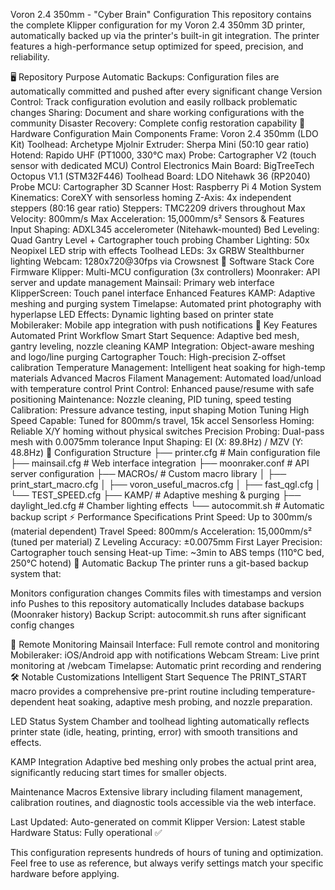 Voron 2.4 350mm - "Cyber Brain" Configuration
This repository contains the complete Klipper configuration for my Voron 2.4 350mm 3D printer, automatically backed up via the printer's built-in git integration. The printer features a high-performance setup optimized for speed, precision, and reliability.

🖥️ Repository Purpose
Automatic Backups: Configuration files are automatically committed and pushed after every significant change
Version Control: Track configuration evolution and easily rollback problematic changes
Sharing: Document and share working configurations with the community
Disaster Recovery: Complete config restoration capability
🔧 Hardware Configuration
Main Components
Frame: Voron 2.4 350mm (LDO Kit)
Toolhead: Archetype Mjolnir
Extruder: Sherpa Mini (50:10 gear ratio)
Hotend: Rapido UHF (PT1000, 330°C max)
Probe: Cartographer V2 (touch sensor with dedicated MCU)
Control Electronics
Main Board: BigTreeTech Octopus V1.1 (STM32F446)
Toolhead Board: LDO Nitehawk 36 (RP2040)
Probe MCU: Cartographer 3D Scanner
Host: Raspberry Pi 4
Motion System
Kinematics: CoreXY with sensorless homing
Z-Axis: 4x independent steppers (80:16 gear ratio)
Steppers: TMC2209 drivers throughout
Max Velocity: 800mm/s
Max Acceleration: 15,000mm/s²
Sensors & Features
Input Shaping: ADXL345 accelerometer (Nitehawk-mounted)
Bed Leveling: Quad Gantry Level + Cartographer touch probing
Chamber Lighting: 50x Neopixel LED strip with effects
Toolhead LEDs: 3x GRBW Stealthburner lighting
Webcam: 1280x720@30fps via Crowsnest
💾 Software Stack
Core Firmware
Klipper: Multi-MCU configuration (3x controllers)
Moonraker: API server and update management
Mainsail: Primary web interface
KlipperScreen: Touch panel interface
Enhanced Features
KAMP: Adaptive meshing and purging system
Timelapse: Automated print photography with hyperlapse
LED Effects: Dynamic lighting based on printer state
Mobileraker: Mobile app integration with push notifications
🚀 Key Features
Automated Print Workflow
Smart Start Sequence: Adaptive bed mesh, gantry leveling, nozzle cleaning
KAMP Integration: Object-aware meshing and logo/line purging
Cartographer Touch: High-precision Z-offset calibration
Temperature Management: Intelligent heat soaking for high-temp materials
Advanced Macros
Filament Management: Automated load/unload with temperature control
Print Control: Enhanced pause/resume with safe positioning
Maintenance: Nozzle cleaning, PID tuning, speed testing
Calibration: Pressure advance testing, input shaping
Motion Tuning
High Speed Capable: Tuned for 800mm/s travel, 15k accel
Sensorless Homing: Reliable X/Y homing without physical switches
Precision Probing: Dual-pass mesh with 0.0075mm tolerance
Input Shaping: EI (X: 89.8Hz) / MZV (Y: 48.8Hz)
📁 Configuration Structure
├── printer.cfg              # Main configuration file
├── mainsail.cfg             # Web interface integration
├── moonraker.conf           # API server configuration
├── MACROs/                  # Custom macro library
│   ├── print_start_macro.cfg
│   ├── voron_useful_macros.cfg
│   ├── fast_qgl.cfg
│   └── TEST_SPEED.cfg
├── KAMP/                    # Adaptive meshing & purging
├── daylight_led.cfg         # Chamber lighting effects
└── autocommit.sh           # Automatic backup script
⚡ Performance Specifications
Print Speed: Up to 300mm/s (material dependent)
Travel Speed: 800mm/s
Acceleration: 15,000mm/s² (tuned per material)
Z Leveling Accuracy: ±0.0075mm
First Layer Precision: Cartographer touch sensing
Heat-up Time: ~3min to ABS temps (110°C bed, 250°C hotend)
🔄 Automatic Backup
The printer runs a git-based backup system that:

Monitors configuration changes
Commits files with timestamps and version info
Pushes to this repository automatically
Includes database backups (Moonraker history)
Backup Script: autocommit.sh runs after significant config changes

📱 Remote Monitoring
Mainsail Interface: Full remote control and monitoring
Mobileraker: iOS/Android app with notifications
Webcam Stream: Live print monitoring at /webcam
Timelapse: Automatic print recording and rendering
🛠️ Notable Customizations
Intelligent Start Sequence
The PRINT_START macro provides a comprehensive pre-print routine including temperature-dependent heat soaking, adaptive mesh probing, and nozzle preparation.

LED Status System
Chamber and toolhead lighting automatically reflects printer state (idle, heating, printing, error) with smooth transitions and effects.

KAMP Integration
Adaptive bed meshing only probes the actual print area, significantly reducing start times for smaller objects.

Maintenance Macros
Extensive library including filament management, calibration routines, and diagnostic tools accessible via the web interface.

Last Updated: Auto-generated on commit
Klipper Version: Latest stable
Hardware Status: Fully operational ✅

This configuration represents hundreds of hours of tuning and optimization. Feel free to use as reference, but always verify settings match your specific hardware before applying.


